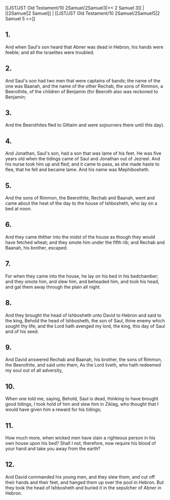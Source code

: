 [[JST/JST Old Testament/10 2Samuel/2Samuel3|<< 2 Samuel 3]] | [[2Samuel|2 Samuel]] | [[JST/JST Old Testament/10 2Samuel/2Samuel5|2 Samuel 5 >>]]
## 1.
And when Saul\'s son heard that Abner was dead in Hebron, his hands were feeble; and all the Israelites were troubled.
## 2.
And Saul\'s son had two men that were captains of bands; the name of the one was Baanah, and the name of the other Rechab, the sons of Rimmon, a Beerothite, of the children of Benjamin (for Beeroth also was reckoned to Benjamin;
## 3.
And the Beerothites fled to Gittaim and were sojourners there until this day).
## 4.
And Jonathan, Saul\'s son, had a son that was lame of his feet. He was five years old when the tidings came of Saul and Jonathan out of Jezreel. And his nurse took him up and fled; and it came to pass, as she made haste to flee, that he fell and became lame. And his name was Mephibosheth.
## 5.
And the sons of Rimmon, the Beerothite, Rechab and Baanah, went and came about the heat of the day to the house of Ishbosheth, who lay on a bed at noon.
## 6.
And they came thither into the midst of the house as though they would have fetched wheat; and they smote him under the fifth rib; and Rechab and Baanah, his brother, escaped.
## 7.
For when they came into the house, he lay on his bed in his bedchamber; and they smote him, and slew him, and beheaded him, and took his head, and gat them away through the plain all night.
## 8.
And they brought the head of Ishbosheth unto David to Hebron and said to the king, Behold the head of Ishbosheth, the son of Saul, thine enemy which sought thy life; and the Lord hath avenged my lord, the king, this day of Saul and of his seed.
## 9.
And David answered Rechab and Baanah, his brother, the sons of Rimmon, the Beerothite, and said unto them, As the Lord liveth, who hath redeemed my soul out of all adversity,
## 10.
When one told me, saying, Behold, Saul is dead, thinking to have brought good tidings, I took hold of him and slew him in Ziklag, who thought that I would have given him a reward for his tidings;
## 11.
How much more, when wicked men have slain a righteous person in his own house upon his bed? Shall I not, therefore, now require his blood of your hand and take you away from the earth?
## 12.
And David commanded his young men, and they slew them, and cut off their hands and their feet, and hanged them up over the pool in Hebron. But they took the head of Ishbosheth and buried it in the sepulcher of Abner in Hebron.

